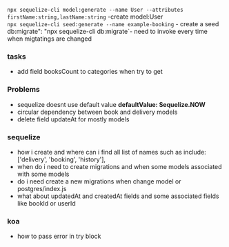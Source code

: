`npx sequelize-cli model:generate --name User --attributes firstName:string,lastName:string` -create model:User  
`npx sequelize-cli seed:generate --name example-booking` - create a seed`  
`db:migrate": "npx sequelize-cli db:migrate`- need to invoke every time when migtatings are changed

### tasks

- add field booksCount to categories when try to get

### Problems

- sequelize doesnt use default value **defaultValue: Sequelize.NOW**
- circular dependency between book and delivery models
- delete field updateAt for mostly models

### sequelize

- how i create and where can i find all list of names such as include: ['delivery', 'booking', 'history'],
- when do i need to create migrations and when some models associated with some models
- do i need create a new migrations when change model or postgres/index.js
- what about updatedAt and createdAt fields and some associated fields like bookId or userId

### koa

- how to pass error in try block
